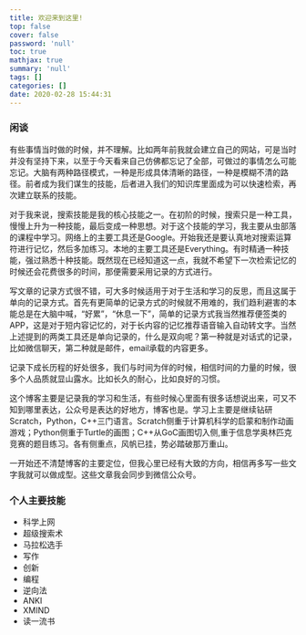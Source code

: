 ```yaml
---
title: 欢迎来到这里!
top: false
cover: false
password: 'null'
toc: true
mathjax: true
summary: 'null'
tags: []
categories: []
date: 2020-02-28 15:44:31
---
```


### 闲谈

有些事情当时做的时候，并不理解。比如两年前我就会建立自己的网站，可是当时并没有坚持下来，以至于今天看来自己仿佛都忘记了全部，可做过的事情怎么可能忘记。大脑有两种路径模式，一种是形成具体清晰的路径，一种是模糊不清的路径。前者成为我们谋生的技能，后者进入我们的知识库里面成为可以快速检索，再次建立联系的技能。

对于我来说，搜索技能是我的核心技能之一。在初阶的时候，搜索只是一种工具，慢慢上升为一种技能，最后变成一种思想。对于这个技能的学习，我主要从虫部落的课程中学习。网络上的主要工具还是Google。开始我还是要认真地对搜索运算符进行记忆，然后多加练习。本地的主要工具还是Everything。有时精通一种技能，强过熟悉十种技能。既然现在已经知道这一点，我就不希望下一次检索记忆的时候还会花费很多的时间，那便需要采用记录的方式进行。



写文章的记录方式很不错，可大多时候适用于对于生活和学习的反思，而且这属于单向的记录方式。首先有更简单的记录方式的时候就不用难的，我们趋利避害的本能总是在大脑中喊，“好累”，“休息一下”，简单的记录方式我当然推荐便签类的APP，这是对于短内容记忆的，对于长内容的记忆推荐语音输入自动转文字。当然上述提到的两类工具还是单向记录的，什么是双向呢？第一种就是对话式的记录，比如微信聊天，第二种就是邮件，email承载的内容更多。



记录下成长历程的好处很多，我们与时间为伴的时候，相信时间的力量的时候，很多个人品质就显山露水。比如长久的耐心，比如良好的习惯。



这个博客主要是记录我的学习和生活，有些时候心里面有很多话想说出来，可又不知到哪里表达，公众号是表达的好地方，博客也是。学习上主要是继续钻研Scratch，Python，C++三门语言。Scratch侧重于计算机科学的启蒙和制作动画游戏；Python侧重于Turtle的画图；C++从GoC画图切入侧,重于信息学奥林匹克竞赛的题目练习。各有侧重点，风帆已挂，势必踏破那万重山。



一开始还不清楚博客的主要定位，但我心里已经有大致的方向，相信再多写一些文字我就可以做成型。这些文章我会同步到微信公众号。



### 个人主要技能

- 科学上网
- 超级搜索术
- 马拉松选手
- 写作
- 创新
- 编程
- 逆向法
- ANKI
- XMIND
- 读一流书